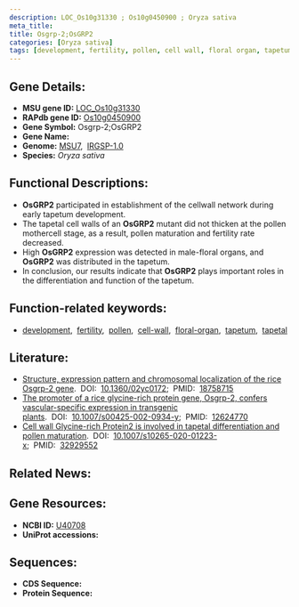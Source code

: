 ```yaml
---
description: LOC_Os10g31330 ; Os10g0450900 ; Oryza sativa
meta_title:
title: Osgrp-2;OsGRP2
categories: [Oryza sativa]
tags: [development, fertility, pollen, cell wall, floral organ, tapetum, tapetal]
---
```


## Gene Details:
- **MSU gene ID:** [LOC_Os10g31330](http://rice.uga.edu/cgi-bin/ORF_infopage.cgi?orf=LOC_Os10g31330)  
- **RAPdb gene ID:** [Os10g0450900](https://rapdb.dna.affrc.go.jp/locus/?name=Os10g0450900)  
- **Gene Symbol:** Osgrp-2;OsGRP2
- **Gene Name:**
- **Genome:**  [MSU7](http://rice.uga.edu/),&nbsp;&nbsp;[IRGSP-1.0](https://rapdb.dna.affrc.go.jp/download/irgsp1.html)
- **Species:** *Oryza sativa*

## Functional Descriptions:
   - **OsGRP2** participated in establishment of the cellwall network during early tapetum development.
   - The tapetal cell walls of an **OsGRP2** mutant did not thicken at the pollen mothercell stage, as a result, pollen maturation and fertility rate decreased.
   - High **OsGRP2** expression was detected in male-floral organs, and **OsGRP2** was distributed in the tapetum.
   - In conclusion, our results indicate that **OsGRP2** plays important roles in the differentiation and function of the tapetum.

## Function-related keywords:
   - [development](/tags/development/),&nbsp;&nbsp;[fertility](/tags/fertility/),&nbsp;&nbsp;[pollen](/tags/pollen/),&nbsp;&nbsp;[cell-wall](/tags/cell-wall/),&nbsp;&nbsp;[floral-organ](/tags/floral-organ/),&nbsp;&nbsp;[tapetum](/tags/tapetum/),&nbsp;&nbsp;[tapetal](/tags/tapetal/)

## Literature:
   - [Structure, expression pattern and chromosomal localization of the rice Osgrp-2 gene](https://www.doi.org/10.1360/02yc0172).&nbsp;&nbsp;DOI:&nbsp;&nbsp;[10.1360/02yc0172](https://www.doi.org/10.1360/02yc0172);&nbsp;&nbsp;PMID:&nbsp;&nbsp;[18758715](https://pubmed.ncbi.nlm.nih.gov/18758715/)
   - [The promoter of a rice glycine-rich protein gene, Osgrp-2, confers vascular-specific expression in transgenic plants](https://www.doi.org/10.1007/s00425-002-0934-y).&nbsp;&nbsp;DOI:&nbsp;&nbsp;[10.1007/s00425-002-0934-y](https://www.doi.org/10.1007/s00425-002-0934-y);&nbsp;&nbsp;PMID:&nbsp;&nbsp;[12624770](https://pubmed.ncbi.nlm.nih.gov/12624770/)
   - [Cell wall Glycine-rich Protein2 is involved in tapetal differentiation and pollen maturation](https://www.doi.org/10.1007/s10265-020-01223-x).&nbsp;&nbsp;DOI:&nbsp;&nbsp;[10.1007/s10265-020-01223-x](https://www.doi.org/10.1007/s10265-020-01223-x);&nbsp;&nbsp;PMID:&nbsp;&nbsp;[32929552](https://pubmed.ncbi.nlm.nih.gov/32929552/)

## Related News:

## Gene Resources:
- **NCBI ID:**  [U40708](http://www.ncbi.nlm.nih.gov/nuccore/U40708)
- **UniProt accessions:** [](https://www.uniprot.org/uniprotkb//entry)

## Sequences:
- **CDS Sequence:**
- **Protein Sequence:**

